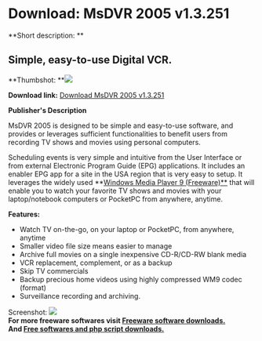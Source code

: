 # Download: MsDVR 2005 v1.3.251

**Short description: **

## Simple, easy-to-use Digital VCR.

  
**Thumbshot: **![](http://www.freewarefiles.com/screenshot/msdvr_md.gif)   
  
**Download link:** [Download MsDVR 2005 v1.3.251](http://freesoftwares.boysofts.com/MsDVR-V_program_3810.html)  
  

**Publisher's Description**  
  

MsDVR 2005 is designed to be simple and easy-to-use software, and provides or
leverages sufficient functionalities to benefit users from recording TV shows
and movies using personal computers.

Scheduling events is very simple and intuitive from the User Interface or from
external Electronic Program Guide (EPG) applications. It includes an enabler
EPG app for a site in the USA region that is very easy to setup. It leverages
the widely used **[Windows Media Player 9
(Freeware)**](http://www.freewarefiles.com/program_6_74_4643.html) that will
enable you to watch your favorite TV shows and movies with your
laptop/notebook computers or PocketPC from anywhere, anytime.

**Features:**

  * Watch TV on-the-go, on your laptop or PocketPC, from anywhere, anytime 
  * Smaller video file size means easier to manage 
  * Archive full movies on a single inexpensive CD-R/CD-RW blank media 
  * VCR replacement, complement, or as a backup 
  * Skip TV commercials 
  * Backup precious home videos using highly compressed WM9 codec (format) 
  * Surveillance recording and archiving. 

  
  
Screenshot: ![](http://www.freewarefiles.com/screenshot/msdvr.gif)  
**For more freeware softwares visit [Freeware software downloads.](http://freesoftwares.boysofts.com/)**   
**And [Free softwares and php script downloads.](http://www.boysofts.com/)**

